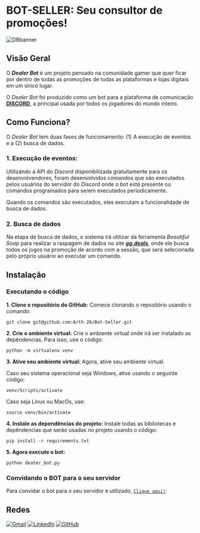 # BOT-SELLER: Seu consultor de promoções!
![DBbanner](media/DB_banner.png)

## Visão Geral
O ***Dealer Bot*** é um projeto pensado na comunidade gamer que quer ficar por dentro de todas as promoções de todas as plataformas e lojas digitais em um único lugar.

O *Dealer Bot* foi produzido como um bot para a plataforma de comunicação [****DISCORD****](https://*Discord*.com/), a principal usada por todos os jogadores do mundo inteiro.

## Como Funciona?
O *Dealer Bot* tem duas fases de funcionamento: (1) A execução de eventos e a (2) busca de dados. 

### 1. Execução de eventos:
Utilizando a API do *Discord* disponibilizada gratuitamente para os desenvolvendores, foram desenvolvidos comandos que são executados pelos usuários do servidor do *Discord* onde o bot está presente ou comandos programados para serem executados periodicamente.

Quando os comandos são executados, eles executam a funcionalidade de busca de dados.

### 2. Busca de dados

Na etapa de busca de dados, o sistema irá utilizar da ferramenta *Beautiful Soap* para realizar a raspagem de dados no site [***gg.deals***](https://gg.deals), onde ele busca todos os jogos na promoção de acordo com a sessão, que será selecionada pelo próprio usuário ao executar um comando.

## Instalação

### Executando o código
**1. Clone o repositório do GitHub:** Comece clonando o repositório usando o comando:

`git clone git@github.com:Arth-26/Bot-Seller.git`

**2. Crie o ambiente virtual:** Crie o ambiente virtual onde irá ser instalado as depêndencias. Para isso, use o código:

`python -m virtualenv venv`

**3. Ative seu ambiente virtual:** Agora, ative seu ambiente virtual. 

Caso seu sistema operacional seja Windows, ative usando o seguinte código:

`venv/Scripts/activate`

Caso seja Linux ou MacOs, use:

`source venv/bin/activate`

**4. Instale as dependências do projeto:** Instale todas as bibliotecas e depêndencias que serão usadas no projeto usando o código:

`pip install -r requirements.txt`

**5. Agora execute o bot:**

`python deater_bot.py`

### Convidando o BOT para o seu servidor

Para convidar o bot para o seu servidor e utilizado, [`Clique aqui!`](https://discord.com/oauth2/authorize?client_id=1295436747437772812&permissions=1719631824813297&integration_type=0&scope=bot):


## Redes
<p align="left">
  <a href="mailto:artgomesalves@gmail.com" title="Gmail">
  <img src="https://img.shields.io/badge/Gmail-D14836?style=for-the-badge&logo=gmail&logoColor=white" alt="Gmail"/></a>
  <a href="https://www.linkedin.com/in/arthur-gomes-513070241?utm_source=share&utm_campaign=share_via&utm_content=profile&utm_medium=ios_app" title="LinkedIn">
  <img src="https://img.shields.io/badge/LinkedIn-0077B5?style=for-the-badge&logo=linkedin&logoColor=white" alt="LinkedIn"/></a>
  <a href="https://github.com/Arth-26" title="GitHub">
  <img src="https://img.shields.io/badge/GitHub-100000?style=for-the-badge&logo=github&logoColor=white" alt="GitHub"/></a>
</p>




